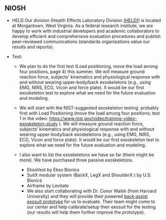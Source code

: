 ## NIOSH
- HELD
Our division (Health Effects Laboratory Division [(HELD)](https://www.cdc.gov/niosh/contact/im-held.html)) is located at Morgantown, West Virginia. As a federal research institute, we are happy to work with industrial developers and academic collaborators to develop efficient and comprehensive evaluation procedures and publish peer-reviewed communications (standards organizations value our results and reports).

- Test: 
  - We plan to do the first test (Load positioning, move the load among four positions, page 4) this summer. We will measure ground reaction force, subjects’ kinematics and physiological response with and without wearing upper-body/back exoskeletons (e.g., using EMG, NIRS, ECG, Vicon and force plate). It would be our first exoskeleton test to explore what  we need for the future evaluation and modeling. 

  - We will start with the NIST-suggested exoskeleton testing: probably first with Load Positioning (move the load among four positions; test 1 in the video: https://www.nist.gov/video/training-video-exoskeleton-study ). We will measure ground reaction force, subjects’ kinematics and physiological response with and without wearing upper-body/back exoskeletons (e.g., using EMG, NIRS, ECG, Vicon and force plate). It would be our first exoskeleton test to explore what we need for the future evaluation and modeling. 
  - I also want to list the exoskeletons we have so far (there might be more).  We have purchased three passive exoskeletons.
    - EksoVest by Ekso Bionics
	- SuitX modular system (BackX, LegX and ShoulderX ) by U.S. Bionics
	- Airframe by Levitate
	- We also start collaborating with Dr. Conor Walsh (from Harvard University) and they will provide their powered [back-assist exosuit prototype](https://wyss.harvard.edu/technology/soft-exosuits-for-back-support-during-strenuous-tasks/) for us to evaluate. Their team might come to our center and help calibrate/setup their exosuit for the testing (our results will help them further improve the prototype). 

